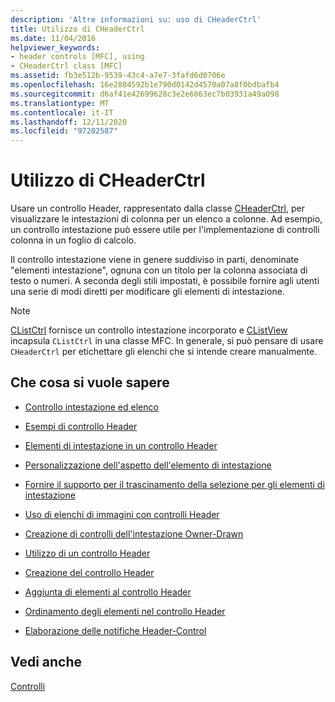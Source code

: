 ```yaml
---
description: 'Altre informazioni su: uso di CHeaderCtrl'
title: Utilizzo di CHeaderCtrl
ms.date: 11/04/2016
helpviewer_keywords:
- header controls [MFC], using
- CHeaderCtrl class [MFC]
ms.assetid: fb3e512b-9539-43c4-a7e7-3fafd6d0706e
ms.openlocfilehash: 16e2804592b1e790d0142d4570a07a8f0bdbafb4
ms.sourcegitcommit: d6af41e42699628c3e2e6063ec7b03931a49a098
ms.translationtype: MT
ms.contentlocale: it-IT
ms.lasthandoff: 12/11/2020
ms.locfileid: "97202587"
---
```

# <a name="using-cheaderctrl"></a>Utilizzo di CHeaderCtrl

Usare un controllo Header, rappresentato dalla classe [CHeaderCtrl](../mfc/reference/cheaderctrl-class.md), per visualizzare le intestazioni di colonna per un elenco a colonne. Ad esempio, un controllo intestazione può essere utile per l'implementazione di controlli colonna in un foglio di calcolo.

Il controllo intestazione viene in genere suddiviso in parti, denominate "elementi intestazione", ognuna con un titolo per la colonna associata di testo o numeri. A seconda degli stili impostati, è possibile fornire agli utenti una serie di modi diretti per modificare gli elementi di intestazione.

> [!NOTE]
> [CListCtrl](../mfc/reference/clistctrl-class.md) fornisce un controllo intestazione incorporato e [CListView](../mfc/reference/clistview-class.md) incapsula `CListCtrl` in una classe MFC. In generale, si può pensare di usare `CHeaderCtrl` per etichettare gli elenchi che si intende creare manualmente.

## <a name="what-do-you-want-to-know-more-about"></a>Che cosa si vuole sapere

- [Controllo intestazione ed elenco](../mfc/header-control-and-list-control.md)

- [Esempi di controllo Header](../mfc/header-control-examples.md)

- [Elementi di intestazione in un controllo Header](../mfc/header-items-in-a-header-control.md)

- [Personalizzazione dell'aspetto dell'elemento di intestazione](../mfc/customizing-the-header-item-s-appearance.md)

- [Fornire il supporto per il trascinamento della selezione per gli elementi di intestazione](../mfc/providing-drag-and-drop-support-for-header-items.md)

- [Uso di elenchi di immagini con controlli Header](../mfc/using-image-lists-with-header-controls.md)

- [Creazione di controlli dell'intestazione Owner-Drawn](../mfc/making-owner-drawn-header-controls.md)

- [Utilizzo di un controllo Header](../mfc/working-with-a-header-control.md)

- [Creazione del controllo Header](../mfc/creating-the-header-control.md)

- [Aggiunta di elementi al controllo Header](../mfc/adding-items-to-the-header-control.md)

- [Ordinamento degli elementi nel controllo Header](../mfc/ordering-items-in-the-header-control.md)

- [Elaborazione delle notifiche Header-Control](../mfc/processing-header-control-notifications.md)

## <a name="see-also"></a>Vedi anche

[Controlli](../mfc/controls-mfc.md)
